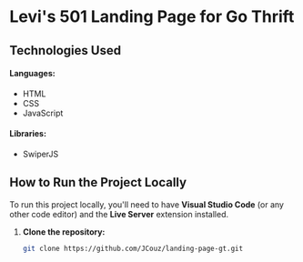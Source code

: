 # Levi's 501 Landing Page for Go Thrift
## Technologies Used

#### Languages: 

* HTML
* CSS
* JavaScript

#### Libraries:

* SwiperJS

## How to Run the Project Locally

To run this project locally, you'll need to have **Visual Studio Code** (or any other code editor) and the **Live Server** extension installed.

1. **Clone the repository:**
   ```bash
   git clone https://github.com/JCouz/landing-page-gt.git
